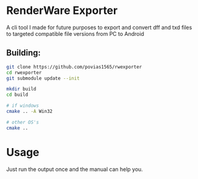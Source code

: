 # RenderWare Exporter
A cli tool I made for future purposes to export and convert dff and txd files to targeted compatible file versions from PC to Android

## Building:
```bash
git clone https://github.com/povias1565/rwexporter
cd rwexporter
git submodule update --init

mkdir build
cd build

# if windows
cmake .. -A Win32

# other OS's
cmake ..
```

# Usage
Just run the output once and the manual can help you.